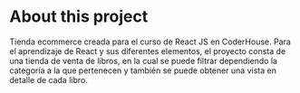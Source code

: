 
# About this project

Tienda ecommerce creada para el curso de React JS en CoderHouse. 
Para el aprendizaje de React y sus diferentes elementos, el proyecto consta de una tienda de venta de libros, en la cual se puede filtrar dependiendo la categoría a la que pertenecen y también se puede obtener una vista en detalle de cada libro.